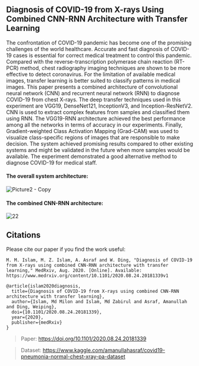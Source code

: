 ## Diagnosis of COVID-19 from X-rays Using Combined CNN-RNN Architecture with Transfer Learning
The confrontation of COVID-19 pandemic has become one of the promising challenges of the world healthcare. Accurate and fast diagnosis of COVID-19 cases is essential for correct medical treatment to control this pandemic. Compared with the reverse-transcription polymerase chain reaction (RT-PCR) method, chest radiography imaging techniques are shown to be more effective to detect coronavirus. For the limitation of available medical images, transfer learning is better suited to classify patterns in medical images. This paper presents a combined architecture of convolutional neural network (CNN) and recurrent neural network (RNN) to diagnose COVID-19 from chest X-rays. The deep transfer techniques used in this experiment are VGG19, DenseNet121, InceptionV3, and Inception-ResNetV2. CNN is used to extract complex features from samples and classified them using RNN. The VGG19-RNN architecture achieved the best performance among all the networks in terms of accuracy in our experiments. Finally, Gradient-weighted Class Activation Mapping (Grad-CAM) was used to visualize class-specific regions of images that are responsible to make decision. The system achieved promising results compared to other existing systems and might be validated in the future when more samples would be available. The experiment demonstrated a good alternative method to diagnose COVID-19 for medical staff. 

#### The overall system architecture:
![Picture2 - Copy](https://user-images.githubusercontent.com/31788789/111881337-2dd8f080-89da-11eb-9b59-bd2929bb677c.jpg)

#### The combined CNN-RNN architecture:
![22](https://user-images.githubusercontent.com/31788789/111881647-a8eed680-89db-11eb-8330-85bea9232bfc.jpg)

## Citations
Please cite our paper if you find the work useful:
```
M. M. Islam, M. Z. Islam, A. Asraf and W. Ding, "Diagnosis of COVID-19 from X-rays using combined CNN-RNN architecture with transfer learning," MedRxiv, Aug. 2020. [Online]. Available: https://www.medrxiv.org/content/10.1101/2020.08.24.20181339v1

```
```
@article{islam2020diagnosis,
  title={Diagnosis of COVID-19 from X-rays using combined CNN-RNN architecture with transfer learning},
  author={Islam, Md Milon and Islam, Md Zabirul and Asraf, Amanullah and Ding, Weiping},
  doi={10.1101/2020.08.24.20181339},
  year={2020},
  publisher={medRxiv}
}
```
> Paper: https://doi.org/10.1101/2020.08.24.20181339

> Dataset: https://www.kaggle.com/amanullahasraf/covid19-pneumonia-normal-chest-xray-pa-dataset
